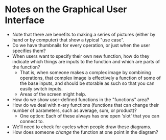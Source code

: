 Notes on the Graphical User Interface
=====================================

* Note that there are benefits to making a series of pictures (either
  by hand or by computer) that show a typical "use case".
* Do we have thumbnails for every operation, or just when the user
  specifies them?
* When users want to specify their own new function, how do they
  indicate which things are inputs to the function and which are
  parts of the function?  
    * That is, when someone makes a complex image by combining
      operations, that complex image is effectively a function of
      some of the base inputs, and should be storable as such so
      that you can easily switch inputs.
    * Areas of the screen might help.
* How do we show user-defined functions in the "functions" area?
* How do we deal with n-ary functions (functions that can change their
  number of parameters, such as average, sum, or product)?
    * One option: Each of these always has one open 'slot' that you
      can connect to.
* We'll need to check for cycles when people draw these diagrams.
* How does someone *change* the function at one point in the 
  diagram?
